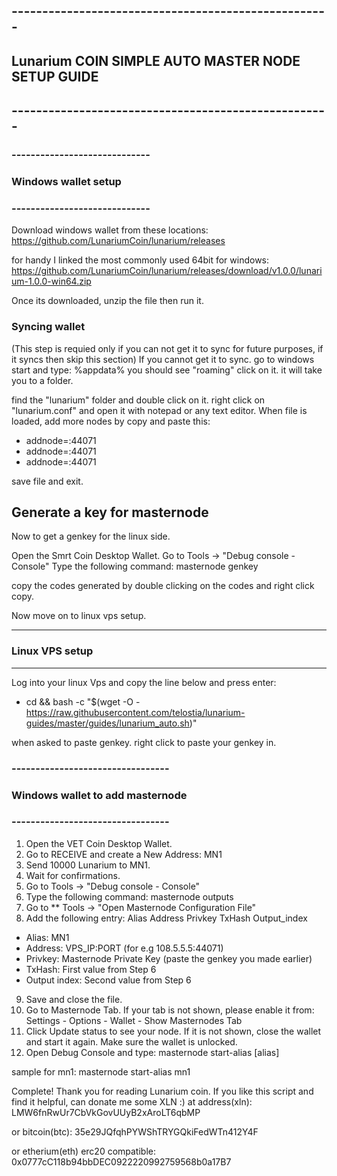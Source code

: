 ## ----------------------------------------------------
## Lunarium COIN SIMPLE AUTO MASTER NODE SETUP GUIDE 
## ----------------------------------------------------

### -----------------------------
### Windows wallet setup
### -----------------------------

Download windows wallet from these locations:
https://github.com/LunariumCoin/lunarium/releases

for handy I linked the most commonly used 64bit for windows: 
https://github.com/LunariumCoin/lunarium/releases/download/v1.0.0/lunarium-1.0.0-win64.zip

Once its downloaded, unzip the file then run it. 
 
### Syncing wallet
(This step is requied only if you can not get it to sync for future purposes, if it syncs then skip this section)
If you cannot get it to sync. go to windows start and type:
%appdata% 
you should see "roaming" click on it. it will take you to a folder.

find the "lunarium" folder and double click on it.
right click on "lunarium.conf" and open it with notepad or any text editor.
When file is loaded, add more nodes by copy and paste this:

* addnode=:44071
* addnode=:44071
* addnode=:44071

save file and exit.


## Generate a key for masternode

Now to get a genkey for the linux side.

Open the Smrt Coin Desktop Wallet. 
Go to Tools -> "Debug console - Console" 
Type the following command: masternode genkey

copy the codes generated by double clicking on the codes and right click copy.

Now move on to linux vps setup.

-----------------------
### Linux VPS setup
----------------------

Log into your linux Vps and copy the line below and press enter:

* cd && bash -c "$(wget -O - https://raw.githubusercontent.com/telostia/lunarium-guides/master/guides/lunarium_auto.sh)"

when asked to paste genkey. right click to paste your genkey in.



### ---------------------------------
### Windows wallet to add masternode 
### ---------------------------------

1.   Open the VET Coin Desktop Wallet. 
2.   Go to RECEIVE and create a New Address: MN1 
3.   Send 10000 Lunarium to MN1. 
4.   Wait for confirmations. 
5.   Go to Tools -> "Debug console - Console" 
6.   Type the following command: masternode outputs 
7.   Go to ** Tools -> "Open Masternode Configuration File" 
8.   Add the following entry: 
Alias Address Privkey TxHash Output_index 
*  Alias: MN1 
*  Address: VPS_IP:PORT (for e.g 108.5.5.5:44071)
*  Privkey: Masternode Private Key (paste the genkey you made earlier)
*  TxHash: First value from Step 6 
*  Output index: Second value from Step 6 

9.   Save and close the file. 
10.   Go to Masternode Tab. If your tab is not shown, please enable it 
from: Settings - Options - Wallet - Show Masternodes Tab 
11.   Click Update status to see your node. If it is not shown, close the wallet and 
start it again. Make sure the wallet is unlocked. 
12.   Open Debug Console and type: 
masternode start-alias [alias] 

sample for mn1:
masternode start-alias mn1

Complete! Thank you for reading  Lunarium coin.
If you like this script and find it helpful, can donate me some XLN :) 
at address(xln): LMW6fnRwUr7CbVkGovUUyB2xAroLT6qbMP

or bitcoin(btc): 35e29JQfqhPYWShTRYGQkiFedWTn412Y4F

or etherium(eth) erc20 compatible: 0x0777cC118b94bbDEC0922220992759568b0a17B7


 